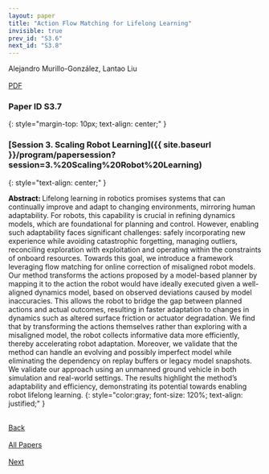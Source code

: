 ```yaml
---
layout: paper
title: "Action Flow Matching for Lifelong Learning"
invisible: true
prev_id: "S3.6"
next_id: "S3.8"
---
```

<div class="paper-authors">
  <div class="paper-author-box">
    <div class="paper-author-name">Alejandro Murillo-González, Lantao Liu</div>
    <div class="paper-author-uni"></div>
  </div>
</div>

<div class="paper-pdf-modern">
  <div class="paper-menu-icon">
    <a href="https://www.roboticsproceedings.org/rss25/p701.pdf" title="Download PDF" target="_blank">
      <i class="fa fa-file-pdf-o"></i><br>
      <span class="paper-menu-label">PDF</span>
    </a>
  </div>
</div>

### Paper ID S3.7
{: style="margin-top: 10px; text-align: center;" }

### [Session 3. Scaling Robot Learning]({{ site.baseurl }}/program/papersession?session=3.%20Scaling%20Robot%20Learning)
{: style="text-align: center;" }

<b style="color: black;">Abstract: </b>Lifelong learning in robotics promises systems that can continually improve and adapt to changing environments, mirroring human adaptability. For robots, this capability is crucial in refining dynamics models, which are foundational for planning and control. However, enabling such adaptability faces significant challenges: safely incorporating new experience while avoiding catastrophic forgetting, managing outliers, reconciling exploration with exploitation and operating within the constraints of onboard resources. Towards this goal, we introduce a framework leveraging flow matching for online correction of misaligned robot models. Our method transforms the actions proposed by a model-based planner by mapping it to the action the robot would have ideally executed given a well-aligned dynamics model, based on observed deviations caused by model inaccuracies. This allows the robot to bridge the gap between planned actions and actual outcomes, resulting in faster adaptation to changes in dynamics such as altered surface friction or actuator degradation. We find that by transforming the actions themselves rather than exploring with a misaligned model, the robot collects informative data more efficiently, thereby accelerating robot adaptation. Moreover, we validate that the method can handle an evolving and possibly imperfect model while eliminating the dependency on replay buffers or legacy model snapshots. We validate our approach using an unmanned ground vehicle in both simulation and real-world settings. The results highlight the method’s adaptability and efficiency, demonstrating its potential towards enabling robot lifelong learning.
{: style="color:gray; font-size: 120%; text-align: justified;" }

<div class="paper-menu">
  <div class="paper-menu-inner">
    <a href="{{ site.baseurl }}/program/papers/S3.6/" title="Previous Paper">
            <div class="paper-menu-icon">
                <i class="fa fa-chevron-left"></i><br>
                <span class="paper-menu-label">Back</span>
            </div>
        </a>
    <a href="{{ site.baseurl }}/program/papers" title="All Papers">
      <div class="paper-menu-icon">
        <i class="fa fa-list"></i><br>
        <span class="paper-menu-label">All Papers</span>
      </div>
    </a>
    <a href="{{ site.baseurl }}/program/papers/S3.8/" title="Next Paper">
            <div class="paper-menu-icon">
                <i class="fa fa-chevron-right"></i><br>
                <span class="paper-menu-label">Next</span>
            </div>
        </a>
  </div>
</div>
